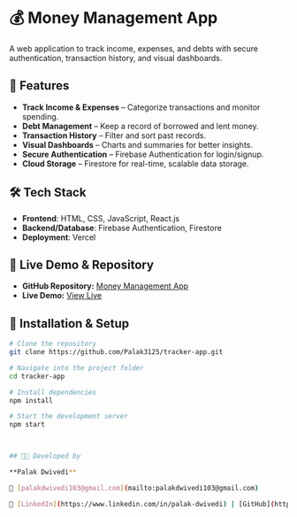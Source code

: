 # 💰 Money Management App

A web application to track income, expenses, and debts with secure authentication, transaction history, and visual dashboards.

## 🚀 Features
- **Track Income & Expenses** – Categorize transactions and monitor spending.
- **Debt Management** – Keep a record of borrowed and lent money.
- **Transaction History** – Filter and sort past records.
- **Visual Dashboards** – Charts and summaries for better insights.
- **Secure Authentication** – Firebase Authentication for login/signup.
- **Cloud Storage** – Firestore for real-time, scalable data storage.

## 🛠 Tech Stack
- **Frontend**: HTML, CSS, JavaScript, React.js
- **Backend/Database**: Firebase Authentication, Firestore
- **Deployment**: Vercel

## 🚀 Live Demo & Repository

- **GitHub Repository:** [Money Management App](https://github.com/Palak3125/tracker-app)
- **Live Demo:** [View Live](https://tracker-app-taupe.vercel.app/)

## 📂 Installation & Setup

```bash
# Clone the repository
git clone https://github.com/Palak3125/tracker-app.git

# Navigate into the project folder
cd tracker-app

# Install dependencies
npm install

# Start the development server
npm start



## 👩‍💻 Developed by

**Palak Dwivedi**  

📧 [palakdwivedi103@gmail.com](mailto:palakdwivedi103@gmail.com)  

🔗 [LinkedIn](https://www.linkedin.com/in/palak-dwivedi) | [GitHub](https://github.com/Palak3125)

